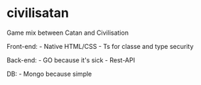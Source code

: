 # civilisatan
Game mix between Catan and Civilisation


Front-end:
    - Native HTML/CSS
    - Ts for classe and type security

Back-end:
    - GO because it's sick
    - Rest-API

DB:
    - Mongo because simple
